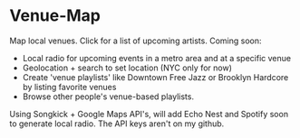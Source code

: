 Venue-Map
=========

Map local venues. Click for a list of upcoming artists. Coming soon:
- Local radio for upcoming events in a metro area and at a specific venue
- Geolocation + search to set location (NYC only for now) 
- Create 'venue playlists' like Downtown Free Jazz or Brooklyn Hardcore by listing favorite venues
- Browse other people's venue-based playlists.

Using Songkick + Google Maps API's, will add Echo Nest and Spotify soon to generate local radio. The API keys aren't on my github.
